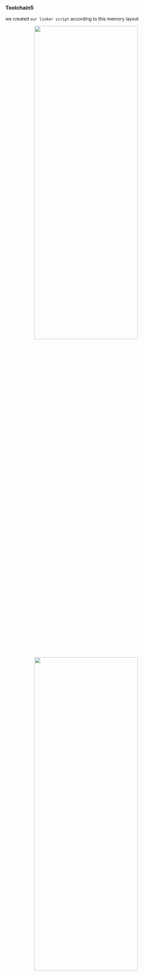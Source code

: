 ### Toolchain5

we created `our linker script` according to this memory layout

<p align="center">
  <img width="80%" height="50%" src="../imgs/toolchain21.JPG">
</p>
<p align="center">
  <img width="80%" height="50%" src="../imgs/toolchain21.JPG">
</p>

in startup code or reset handler should copied `.data` section or relocated or loaded to this section

so we should know memory boundaries of `.data` section start address and end address of this section in flash and RAM

#### how to trace such boundary info in your C program?

Ans: boundaries can be traced inside the linker script, and that boundary info can be passed to the startup file (.c or .asm)

for that, the linker gives you one nice feature called `location counter` `.` (dot)

1. special linker symbol denoted by `.` (dot)
2. called location counter since linker automatically updates this symbol with locatio address information
3. you can use this symbol inside the linker script to track & define boundaries of various sections
4. you can also set location counter value to any specific location while writing linker script
5. location counter should appear only inside the SECTIONS command otherwise linker error
6. the location counter is incremented by the size of the output section, to help u track the boundary

##### location counter Analogy: like cursor in your text editor

#### Important Rules

Only moves forward - You can't decrease . within a section (linker error)

```ld
   . = . + 100;  /* OK */
   . = . - 50;   /* ERROR! */
```

Resets between output sections - Each output section starts with its own location counter
Context matters - . behaves differently inside vs outside section definitions

#### before using location counter we need to know Linker script symbols

- symbol means a name of an address or memory location
- a symbol declaration is not equivalent to variable declaration as what we do in your c program

Symbols created in the linker script become part of the final ELF file,
and you can reference them in C code using extern.

<p align="center">
  <img width="90%" height="50%" src="../imgs/toolchain22.JPG">
</p>

```c
/*entry point*/

ENTRY(Reset_Handler)

/*memory command for stm32f446re*/
MEMORY
{
  FLASH(rx) : ORIGIN = 0x08000000 , LENGTH = 512K
  /* u can divide it to SRAM1, SRAM2 */
  SRAM (rwx) : ORIGIN = 0x20000000 , LENGTH = 128K
}

SECTIONS
{
  .text:
   {
     *(.isr_vector)
    *(.text)
    *(.rodata)
    _etext = . ;
   } > FLASH

   .data:
   {
     *(.data)
   }>SRAM AT>FLASH

   .bss:
   {
    *(.bss)
   }>SRAM
}
```

##### Final ELF generted from previous example

note: elf is not the file loaded into flash, because it contains info about whole code execution for other memories

##### Location counter . tracks VMA or LMA?

- VMA of the .data section as shown in our linker script is SRAM

```c
/*entry point*/

ENTRY(Reset_Handler)

/*memory command for stm32f446re*/
MEMORY
{
  FLASH(rx) : ORIGIN = 0x08000000 , LENGTH = 512K
  /* u can divide it to SRAM1, SRAM2 */
  SRAM (rwx) : ORIGIN = 0x20000000 , LENGTH = 128K
}

SECTIONS
{
   .text:
   {
    *(.isr_vector)
    *(.text)
    *(.rodata)
    _etext = . ;
   } > FLASH

   .data:
   {
     .sdata = . ; /*ORIGIN Of SRAM as VMA of this memory*/
    *(.data)
    _edata = .;
   }>SRAM AT>FLASH

   .bss:
   {
     *(.bss)
   }>SRAM
}
```

---

<p align="center">
   <img width="80%" height="50%" src="../imgs/toolchain23.JPG">
</p>

#### for .bss we need to zeros it

```ld
/*entry point*/
ENTRY(Reset_Handler)

/*memory command for stm32f446re*/
MEMORY
{
  FLASH(rx) : ORIGIN = 0x08000000 , LENGTH = 512K
  /* u can divide it to SRAM1, SRAM2 */
  SRAM (rwx) : ORIGIN = 0x20000000 , LENGTH = 128K
}

SECTIONS
{
   .text:
   {
    *(.isr_vector)
    *(.text)
    *(.rodata)
    _etext = . ;
   } > FLASH

   .data:
   {
     .sdata = . ; /*ORIGIN Of SRAM as VMA of this memory*/
    *(.data)
    _edata = .;
   }>SRAM AT>FLASH

   .bss:
   {
    _sbss = .;
     *(.bss)
    _ebss = .;
   }>SRAM
}
```

##### Generate final.elf through our linker script

```bash
$ arm-none-eabi-gcc *.o -T STM32F466_LinkerScript.ld -nostdlib -o final.elf
```

##### Generate final.elf through our linker script

```bash
$ arm-none-eabi-objdump.exe -h final.elf
```

##### add rule in makefile

```s
final.elf: main.o GPIO_program.o STM32F466re_startup.o
	$(CC) $^ -o $@ $(LDFLAGS)
```

#### makefile

```makefile
CC = arm-none-eabi-gcc

CFLAGS = -c -mcpu=$(MARH) -std=gnu11 -mthumb -Wall

MARH = cortex-m4

LDFLAGS = -T STM32F466_LinkerScript.ld -nostdlib

main.o:  main.c
	$(CC) $(CFLAGS) $^ -o $@

RCC_program.o: RCC_program.c
	$(CC) $(CFLAGS) $^ -o $@

GPIO_program.o: GPIO_program.c
	$(CC) $(CFLAGS) $^ -o $@

STM32F466re_startup.o: STM32F466re_startup.c
	$(CC) $(CFLAGS) $^ -o $@

final.elf: main.o GPIO_program.o RCC_program.o STM32F466re_startup.o
	$(CC) $^ $(LDFLAGS) -o $@

all: main.o GPIO_program.o RCC_program.o STM32F466re_startup.o final.elf


clean:
	rm -f *.o *.elf *.bin *.hex

```

### Map file, Analyzing ELF file

we instruct the linker to create a special file after linking stage called Map File
by which can analyze resources allocation & placement in the memory

### how to generate a Map file

```bash
# With ld directly
arm-none-eabi-ld -Map=final.map -o final.elf ...

# With GCC (more common)
arm-none-eabi-gcc -Wl,-Map=final.map -o final.elf ...

# More verbose map (includes discarded sections)
arm-none-eabi-gcc -Wl,-Map=final.map,--cref -o final.elf ...
```

### what us -Wl,

```bash
-Map=final.map is a linker option
-Wl, is a GCC option that means: "Pass the following option to the linker"
W = pass to another tool
l = linker (ld)
, = separator between options
```

#### Why Not Just Use ld Directly?

You could call the linker directly, but GCC does useful things automatically:

Links standard libraries (like libc, libgcc)
Adds startup files (crt0.o, crti.o, crtn.o)
Handles library paths automatically
Manages cross-compilation flags

Example of what GCC does behind the scenes:

```bash
# What you type:
arm-none-eabi-gcc -o firmware.elf main.c

# What GCC actually runs (simplified):
arm-none-eabi-ld \
  /usr/lib/gcc/arm-none-eabi/crt0.o \    # Startup code
  /usr/lib/gcc/arm-none-eabi/crti.o \
  main.o \
  -lc \                                    # Standard library
  -lgcc \                                  # GCC runtime
  /usr/lib/gcc/arm-none-eabi/crtn.o \
  -o firmware.elf
```

##### Other -W Options

The -W prefix works for other tools too:

```bash
-Wa,option # Pass to assembler
-Wp,option # Pass to preprocessor
-Wl,option # Pass to linker
```

---

#### Who Does Memory Alignment?

##### 1. The Compiler

Aligns variables, structures, and function code:

```c
   struct MyStruct {
   char a; // 1 byte
   int b; // 4 bytes
   char c; // 1 byte
   };
```

The compiler might layout memory like this:

| Offset     | Data                                                      | Why                                 |
| ---------- | --------------------------------------------------------- | ----------------------------------- |
| 0          | a (char)                                                  | 1 byte                              |
| 1-3        | padding                                                   | alignment for int                   |
| 4-7        | b (int)                                                   | 4 bytes, aligned to 4-byte boundary |
| 8 c (char) | 1 byte                                                    |
| 9-11       | padding struct size must be multiple of largest alignment |
| Total:     | 12 bytes (not 6!)                                         |

##### 2. The Linker

Aligns sections in memory according to linker script:

```ld
.text : ALIGN(4) {
*(.text)
}

.data : ALIGN(8) {
*(.data)
}
```

##### 3. The Programmer (You!)

Can specify alignment explicitly:

```c
// GCC attribute
**attribute**((aligned(16))) int my_array[100];

// C11 standard
\_Alignas(32) float buffer[64];
```

Or in linker scripts:

```ld
. = ALIGN(256); // Align location counter to 256-byte boundary
```

##### 4. The Hardware

Enforces alignment rules at runtime - will cause faults if violated!

#### Why Do We Need Alignment?

##### Reason 1: Hardware Requirement (Most Critical!)

Many processors cannot access misaligned data, or access it very inefficiently.
ARM Cortex-M Example:

```c
uint32*t data = 0x12345678;
uint32_t \_ptr = (uint32_t *)0x20000001; // ODD ADDRESS!
\*ptr = data; // HARD FAULT! 💥

```

Why? ARM Cortex-M can only load 32-bit values from addresses divisible by 4.

```
Valid addresses for 32-bit access:

0x20000000 ✓ (divisible by 4)
0x20000004 ✓ (divisible by 4)
0x20000008 ✓ (divisible by 4)

Invalid:
0x20000001 ✗ (not divisible by 4)
0x20000002 ✗ (not divisible by 4)
0x20000003 ✗ (not divisible by 4)

```

Alignment Rules by Data Type:

| Type  | Size    | Required Alignment                                                                                                                                                                  |
| ----- | ------- | ----------------------------------------------------------------------------------------------------------------------------------------------------------------------------------- |
| char  | 1 byte  | 1 byte (any address)                                                                                                                                                                |
| short | 2 bytes | 2 bytes (even addresses)int4 bytes4 bytes (divisible by 4)long long8 bytes8 bytes (divisible by 8)float4 bytes4 bytesdouble8 bytes8 bytesPointers4 bytes4 bytes (on 32-bit systems) |

##### Reason 2: Performance

Even on processors that can handle misaligned access, it's much slower.

```c
// Aligned access (1 memory transaction)
uint32*t \_aligned = (uint32_t *)0x1000; // divisible by 4
uint32_t value = \*aligned; // Fast! ⚡

// Misaligned access (2 memory transactions + shifting)
uint32*t \_misaligned = (uint32_t *)0x1001; // NOT divisible by 4
uint32_t value = \*misaligned; // Slow! 🐌

```

##### Why slower? The CPU must:

- Read first 4-byte chunk containing part of the data
- Read second 4-byte chunk containing rest of the data
- Shift and combine the pieces
- Result: 2-3x slower!

##### Reason 3: Cache Line Efficiency

Modern processors have cache lines (typically 32 or 64 bytes). Aligned data fits cleanly in cache lines:

```
Cache line (64 bytes): [................................]
Aligned struct: [struct][struct][struct][struct] ✓ Efficient

Misaligned struct: ..[struct]...[struct]...[struct]. ✗ Wasteful
^crosses boundaries^
```

Crossing cache line boundaries = more cache misses = slower!

##### Reason 4: Atomic Operations

For thread-safe code, atomic operations require aligned addresses:

```
c_Atomic int counter; // Must be 4-byte aligned for atomic operations

// On ARM:
// Aligned: Uses LDREX/STREX (atomic) ✓
// Misaligned: Cannot be atomic! ✗
```

##### Reason 5: DMA and Hardware Peripherals

DMA controllers and peripherals often require aligned buffers:

```c
// STM32 DMA buffer - MUST be 4-byte aligned
**attribute**((aligned(4))) uint8_t dma_buffer[512];

// Some DMA controllers require even stricter alignment:
**attribute**((aligned(32))) uint8_t usb_buffer[64];
```

#### Real-World Examples

##### Example 1: Structure Padding

```c
struct Bad {
char a; // 1 byte
int b; // 4 bytes
char c; // 1 byte
}; // Size = 12 bytes (with padding!)

struct Good {
int b; // 4 bytes
char a; // 1 byte
char c; // 1 byte
}; // Size = 8 bytes (less padding!)

```

Visualization:

```
Bad layout: Good layout:
[a][PAD][PAD][PAD] [b b b b]
[b b b b] [a][c][PAD][PAD]
[c][PAD][PAD][PAD]
12 bytes 8 bytes

```

##### Example 2: Array Alignment

```c
// Unaligned array (could cause problems)
char padding[3];
int array[100]; // Might not be aligned!

// Properly aligned array
**attribute**((aligned(4))) int array[100]; // Guaranteed aligned
```

###### Example 3: Stack Alignment

ARM requires 8-byte stack alignment. Your startup code ensures this:

```asm
.section .stack
.align 3 ; 2^3 = 8 byte alignment
.globl \_stack*top
\_stack_top:
```

##### Example 4: Linker Script Alignment

```ld
.text : {
. = ALIGN(4); /* Ensure 4-byte alignment _/
_(.text)
. = ALIGN(4); /\_ Pad to 4-byte boundary \*/
} > FLASH

.data : {
. = ALIGN(8); /_ Some architectures need 8-byte alignment _/
\*(.data)
} > RAM
```

##### What Happens Without Proper Alignment?

###### On ARM Cortex-M (no unaligned access):

```c
uint32*t \_ptr = (uint32_t *)0x20000001;
*ptr = 0x12345678; // 💥 Hard Fault (UsageFault)
```

Your debugger shows:

```
HardFault*Handler
CFSR = 0x00000100 (UNALIGNED bit set)
PC = 0x080001a4
```

###### On ARM Cortex-A (unaligned access allowed but slow):

```c
uint32_t *ptr = (uint32*t \*)0x20000001;
\_ptr = 0x12345678; // Works, but 2-3x slower
```

On x86 (very permissive):

```c
uint32_t \_ptr = (uint32_t *)0x20000001;
\*ptr = 0x12345678; // Works fine, slight performance hit
```

How to Check Alignment
At Compile Time:

```c
#include <stdio.h>

struct MyStruct {
char a;
int b;
char c;
};

int main() {
printf("Size: %zu\n", sizeof(struct MyStruct)); // 12
printf("Alignment: %zu\n", \_Alignof(struct MyStruct)); // 4
}
```

At Runtime:

```c

void \*ptr = &my_variable;
if ((uintptr_t)ptr % 4 != 0) {
printf("WARNING: Not 4-byte aligned!\n");
}
```

In Map File:

```
.data 0x20000000  0x100
      0x20000000        my_var
```

Check if 0x20000000 is divisible by required alignment.

#### Summary

Who aligns?

Compiler (variables, structs)
Linker (sections)
Programmer (explicit directives)
Hardware (enforces rules)

Why align?

Hardware requirement - many CPUs crash on misaligned access
Performance - aligned access is faster
Cache efficiency - better cache utilization
Atomic operations - required for thread safety
DMA/peripherals - hardware requirements

Key rule for embedded: Always ensure critical data structures (especially DMA buffers, interrupt vectors, and frequently-accessed variables) are properly aligned!

```

```
